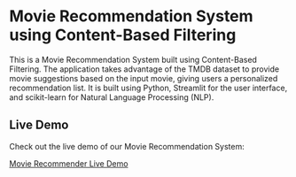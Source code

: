 # Movie Recommendation System using Content-Based Filtering

This is a Movie Recommendation System built using Content-Based Filtering. The application takes advantage of the TMDB dataset to provide movie suggestions based on the input movie, giving users a personalized recommendation list. It is built using Python, Streamlit for the user interface, and scikit-learn for Natural Language Processing (NLP).


## Live Demo

Check out the live demo of our Movie Recommendation System:

[Movie Recommender Live Demo](https://movies-recommendation-system-tntbig25mrmsjvwqx2tnk2.streamlit.app/)
